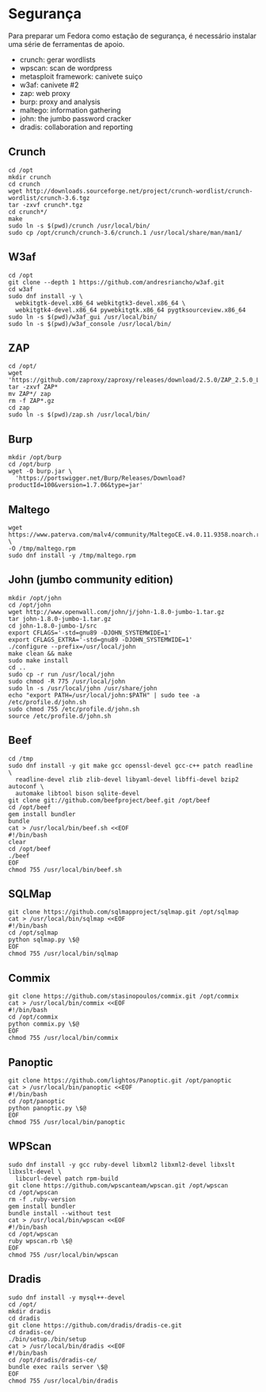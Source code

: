 # Segurança

Para preparar um Fedora como estação de segurança, é necessário instalar
uma série de ferramentas de apoio.

-   crunch: gerar wordlists
-   wpscan: scan de wordpress
-   metasploit framework: canivete suiço
-   w3af: canivete #2
-   zap: web proxy
-   burp: proxy and analysis
-   maltego: information gathering
-   john: the jumbo password cracker
-   dradis: collaboration and reporting

## Crunch
```{bash}
cd /opt
mkdir crunch
cd crunch
wget http://downloads.sourceforge.net/project/crunch-wordlist/crunch-wordlist/crunch-3.6.tgz
tar -zxvf crunch*.tgz
cd crunch*/
make
sudo ln -s $(pwd)/crunch /usr/local/bin/
sudo cp /opt/crunch/crunch-3.6/crunch.1 /usr/local/share/man/man1/
```

## W3af
```
cd /opt
git clone --depth 1 https://github.com/andresriancho/w3af.git
cd w3af
sudo dnf install -y \
  webkitgtk-devel.x86_64 webkitgtk3-devel.x86_64 \
  webkitgtk4-devel.x86_64 pywebkitgtk.x86_64 pygtksourceview.x86_64
sudo ln -s $(pwd)/w3af_gui /usr/local/bin/
sudo ln -s $(pwd)/w3af_console /usr/local/bin/
```

## ZAP
```
cd /opt/
wget 'https://github.com/zaproxy/zaproxy/releases/download/2.5.0/ZAP_2.5.0_Linux.tar.gz'
tar -zxvf ZAP*
mv ZAP*/ zap
rm -f ZAP*.gz
cd zap
sudo ln -s $(pwd)/zap.sh /usr/local/bin/
```

## Burp
```
mkdir /opt/burp
cd /opt/burp
wget -O burp.jar \
  'https://portswigger.net/Burp/Releases/Download?productId=100&version=1.7.06&type=jar'
```

## Maltego
```
wget https://www.paterva.com/malv4/community/MaltegoCE.v4.0.11.9358.noarch.rpm \
-O /tmp/maltego.rpm
sudo dnf install -y /tmp/maltego.rpm
```

## John (jumbo community edition)
```
mkdir /opt/john
cd /opt/john
wget http://www.openwall.com/john/j/john-1.8.0-jumbo-1.tar.gz
tar john-1.8.0-jumbo-1.tar.gz
cd john-1.8.0-jumbo-1/src
export CFLAGS='-std=gnu89 -DJOHN_SYSTEMWIDE=1'
export CFLAGS_EXTRA='-std=gnu89 -DJOHN_SYSTEMWIDE=1'
./configure --prefix=/usr/local/john
make clean && make
sudo make install
cd ..
sudo cp -r run /usr/local/john
sudo chmod -R 775 /usr/local/john
sudo ln -s /usr/local/john /usr/share/john
echo "export PATH=/usr/local/john:$PATH" | sudo tee -a /etc/profile.d/john.sh
sudo chmod 755 /etc/profile.d/john.sh
source /etc/profile.d/john.sh
```

## Beef
```
cd /tmp
sudo dnf install -y git make gcc openssl-devel gcc-c++ patch readline \
  readline-devel zlib zlib-devel libyaml-devel libffi-devel bzip2 autoconf \
  automake libtool bison sqlite-devel
git clone git://github.com/beefproject/beef.git /opt/beef
cd /opt/beef
gem install bundler
bundle
cat > /usr/local/bin/beef.sh <<EOF
#!/bin/bash
clear
cd /opt/beef
./beef
EOF
chmod 755 /usr/local/bin/beef.sh
```

## SQLMap
```
git clone https://github.com/sqlmapproject/sqlmap.git /opt/sqlmap
cat > /usr/local/bin/sqlmap <<EOF
#!/bin/bash
cd /opt/sqlmap
python sqlmap.py \$@
EOF
chmod 755 /usr/local/bin/sqlmap
```

## Commix
```
git clone https://github.com/stasinopoulos/commix.git /opt/commix
cat > /usr/local/bin/commix <<EOF
#!/bin/bash
cd /opt/commix
python commix.py \$@
EOF
chmod 755 /usr/local/bin/commix
```

## Panoptic
```
git clone https://github.com/lightos/Panoptic.git /opt/panoptic
cat > /usr/local/bin/panoptic <<EOF
#!/bin/bash
cd /opt/panoptic
python panoptic.py \$@
EOF
chmod 755 /usr/local/bin/panoptic
```

## WPScan
```
sudo dnf install -y gcc ruby-devel libxml2 libxml2-devel libxslt libxslt-devel \
  libcurl-devel patch rpm-build
git clone https://github.com/wpscanteam/wpscan.git /opt/wpscan
cd /opt/wpscan
rm -f .ruby-version
gem install bundler
bundle install --without test
cat > /usr/local/bin/wpscan <<EOF
#!/bin/bash
cd /opt/wpscan
ruby wpscan.rb \$@
EOF
chmod 755 /usr/local/bin/wpscan
```

## Dradis
```
sudo dnf install -y mysql++-devel
cd /opt/
mkdir dradis
cd dradis
git clone https://github.com/dradis/dradis-ce.git
cd dradis-ce/
./bin/setup./bin/setup
cat > /usr/local/bin/dradis <<EOF
#!/bin/bash
cd /opt/dradis/dradis-ce/
bundle exec rails server \$@
EOF
chmod 755 /usr/local/bin/dradis
```

